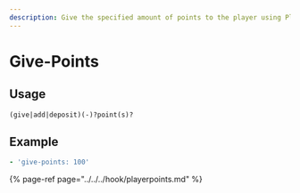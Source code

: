 ```yaml
---
description: Give the specified amount of points to the player using PlayerPoints
---
```


# Give-Points

## Usage

```text
(give|add|deposit)(-)?point(s)?
```

## Example

```yaml
- 'give-points: 100'
```

{% page-ref page="../../../hook/playerpoints.md" %}


